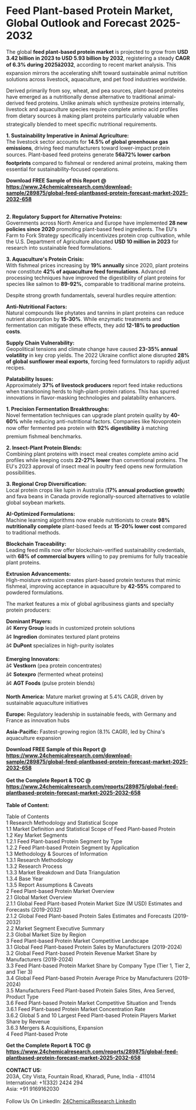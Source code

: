 <h1>Feed Plant-based Protein Market, Global Outlook and Forecast 2025-2032</h1><p>The global <strong>feed plant-based protein market</strong> is projected to grow from <strong>USD 3.42 billion in 2023 to USD 5.93 billion by 2032</strong>, registering a steady <strong>CAGR of 6.3% during 2025â2032</strong>, according to recent market analysis. This expansion mirrors the accelerating shift toward sustainable animal nutrition solutions across livestock, aquaculture, and pet food industries worldwide.</p><p>Derived primarily from soy, wheat, and pea sources, plant-based proteins have emerged as a nutritionally dense alternative to traditional animal-derived feed proteins. Unlike animals which synthesize proteins internally, livestock and aquaculture species require complete amino acid profiles from dietary sources â making plant proteins particularly valuable when strategically blended to meet specific nutritional requirements.</p><p><strong>1. Sustainability Imperative in Animal Agriculture:</strong><br>
The livestock sector accounts for <strong>14.5% of global greenhouse gas emissions</strong>, driving feed manufacturers toward lower-impact protein sources. Plant-based feed proteins generate <strong>56â72% lower carbon footprints</strong> compared to fishmeal or rendered animal proteins, making them essential for sustainability-focused operations.</p><div><b>Download FREE Sample of this Report @ 
            <a href="https://www.24chemicalresearch.com/download-sample/289875/global-feed-plantbased-protein-forecast-market-2025-2032-658">
            https://www.24chemicalresearch.com/download-sample/289875/global-feed-plantbased-protein-forecast-market-2025-2032-658</a></b></div><br><p><strong>2. Regulatory Support for Alternative Proteins:</strong><br>
Governments across North America and Europe have implemented <strong>28 new policies since 2020</strong> promoting plant-based feed ingredients. The EU's Farm to Fork Strategy specifically incentivizes protein crop cultivation, while the U.S. Department of Agriculture allocated <strong>USD 10 million in 2023</strong> for research into sustainable feed formulations.</p><p><strong>3. Aquaculture's Protein Crisis:</strong><br>
With fishmeal prices increasing by <strong>19% annually</strong> since 2020, plant proteins now constitute <strong>42% of aquaculture feed formulations</strong>. Advanced processing techniques have improved the digestibility of plant proteins for species like salmon to <strong>89-92%</strong>, comparable to traditional marine proteins.</p><p>Despite strong growth fundamentals, several hurdles require attention:</p><p><strong>Anti-Nutritional Factors:</strong><br>
	Natural compounds like phytates and tannins in plant proteins can reduce nutrient absorption by <strong>15-30%</strong>. While enzymatic treatments and fermentation can mitigate these effects, they add <strong>12-18% to production costs</strong>.</p><p><strong>Supply Chain Vulnerability:</strong><br>
	Geopolitical tensions and climate change have caused <strong>23-35% annual volatility</strong> in key crop yields. The 2022 Ukraine conflict alone disrupted <strong>28% of global sunflower meal exports</strong>, forcing feed formulators to rapidly adjust recipes.</p><p><strong>Palatability Issues:</strong><br>
	Approximately <strong>37% of livestock producers</strong> report feed intake reductions when transitioning herds to high-plant-protein rations. This has spurred innovations in flavor-masking technologies and palatability enhancers.</p><p><strong>1. Precision Fermentation Breakthroughs:</strong><br>
Novel fermentation techniques can upgrade plant protein quality by <strong>40-60%</strong> while reducing anti-nutritional factors. Companies like Novoprotein now offer fermented pea protein with <strong>92% digestibility</strong> â matching premium fishmeal benchmarks.</p><p><strong>2. Insect-Plant Protein Blends:</strong><br>
Combining plant proteins with insect meal creates complete amino acid profiles while keeping costs <strong>22-27% lower</strong> than conventional proteins. The EU's 2023 approval of insect meal in poultry feed opens new formulation possibilities.</p><p><strong>3. Regional Crop Diversification:</strong><br>
Local protein crops like lupin in Australia (<strong>17% annual production growth</strong>) and fava beans in Canada provide regionally-sourced alternatives to volatile global soybean markets.</p><p><strong>AI-Optimized Formulations:</strong><br>
	Machine learning algorithms now enable nutritionists to create <strong>98% nutritionally complete</strong> plant-based feeds at <strong>15-20% lower cost</strong> compared to traditional methods.</p><p><strong>Blockchain Traceability:</strong><br>
	Leading feed mills now offer blockchain-verified sustainability credentials, with <strong>68% of commercial buyers</strong> willing to pay premiums for fully traceable plant proteins.</p><p><strong>Extrusion Advancements:</strong><br>
	High-moisture extrusion creates plant-based protein textures that mimic fishmeal, improving acceptance in aquaculture by <strong>42-55%</strong> compared to powdered formulations.</p><p>The market features a mix of global agribusiness giants and specialty protein producers:</p><p><strong>Dominant Players:</strong><br>
â¢ <strong>Kerry Group</strong> leads in customized protein solutions<br>
â¢ <strong>Ingredion</strong> dominates textured plant proteins<br>
â¢ <strong>DuPont</strong> specializes in high-purity isolates</p><p><strong>Emerging Innovators:</strong><br>
â¢ <strong>Vestkorn</strong> (pea protein concentrates)<br>
â¢ <strong>Sotexpro</strong> (fermented wheat proteins)<br>
â¢ <strong>AGT Foods</strong> (pulse protein blends)</p><p><strong>North America:</strong> Mature market growing at 5.4% CAGR, driven by sustainable aquaculture initiatives</p><p><strong>Europe:</strong> Regulatory leadership in sustainable feeds, with Germany and France as innovation hubs</p><p><strong>Asia-Pacific:</strong> Fastest-growing region (8.1% CAGR), led by China's aquaculture expansion</p><div><b>Download FREE Sample of this Report @ 
            <a href="https://www.24chemicalresearch.com/download-sample/289875/global-feed-plantbased-protein-forecast-market-2025-2032-658">
            https://www.24chemicalresearch.com/download-sample/289875/global-feed-plantbased-protein-forecast-market-2025-2032-658</a></b></div><br><div><b>Get the Complete Report & TOC @ 
            <a href="https://www.24chemicalresearch.com/reports/289875/global-feed-plantbased-protein-forecast-market-2025-2032-658">
            https://www.24chemicalresearch.com/reports/289875/global-feed-plantbased-protein-forecast-market-2025-2032-658</a></b></div><br>
            <b>Table of Content:</b><p>Table of Contents<br />
1 Research Methodology and Statistical Scope<br />
1.1 Market Definition and Statistical Scope of Feed Plant-based Protein<br />
1.2 Key Market Segments<br />
1.2.1 Feed Plant-based Protein Segment by Type<br />
1.2.2 Feed Plant-based Protein Segment by Application<br />
1.3 Methodology & Sources of Information<br />
1.3.1 Research Methodology<br />
1.3.2 Research Process<br />
1.3.3 Market Breakdown and Data Triangulation<br />
1.3.4 Base Year<br />
1.3.5 Report Assumptions & Caveats<br />
2 Feed Plant-based Protein Market Overview<br />
2.1 Global Market Overview<br />
2.1.1 Global Feed Plant-based Protein Market Size (M USD) Estimates and Forecasts (2019-2032)<br />
2.1.2 Global Feed Plant-based Protein Sales Estimates and Forecasts (2019-2032)<br />
2.2 Market Segment Executive Summary<br />
2.3 Global Market Size by Region<br />
3 Feed Plant-based Protein Market Competitive Landscape<br />
3.1 Global Feed Plant-based Protein Sales by Manufacturers (2019-2024)<br />
3.2 Global Feed Plant-based Protein Revenue Market Share by Manufacturers (2019-2024)<br />
3.3 Feed Plant-based Protein Market Share by Company Type (Tier 1, Tier 2, and Tier 3)<br />
3.4 Global Feed Plant-based Protein Average Price by Manufacturers (2019-2024)<br />
3.5 Manufacturers Feed Plant-based Protein Sales Sites, Area Served, Product Type<br />
3.6 Feed Plant-based Protein Market Competitive Situation and Trends<br />
3.6.1 Feed Plant-based Protein Market Concentration Rate<br />
3.6.2 Global 5 and 10 Largest Feed Plant-based Protein Players Market Share by Revenue<br />
3.6.3 Mergers & Acquisitions, Expansion<br />
4 Feed Plant-based Prote</p><div><b>Get the Complete Report & TOC @ 
            <a href="https://www.24chemicalresearch.com/reports/289875/global-feed-plantbased-protein-forecast-market-2025-2032-658">
            https://www.24chemicalresearch.com/reports/289875/global-feed-plantbased-protein-forecast-market-2025-2032-658</a></b></div><br><b>CONTACT US:</b><br>
            203A, City Vista, Fountain Road, Kharadi, Pune, India - 411014<br>
            International: +1(332) 2424 294<br>
            Asia: +91 9169162030 <br><br>
            Follow Us On LinkedIn: <a href="https://www.linkedin.com/company/24chemicalresearch/">24ChemicalResearch LinkedIn</a>